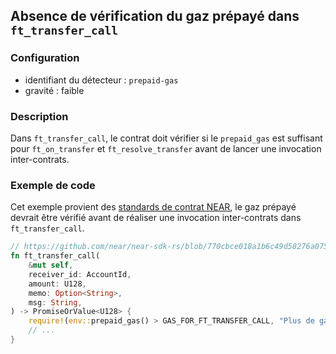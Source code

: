 
## Absence de vérification du gaz prépayé dans `ft_transfer_call`

### Configuration

* identifiant du détecteur : `prepaid-gas`
* gravité : faible

### Description

Dans `ft_transfer_call`, le contrat doit vérifier si le `prepaid_gas` est suffisant pour `ft_on_transfer` et `ft_resolve_transfer` avant de lancer une invocation inter-contrats.

### Exemple de code

Cet exemple provient des [standards de contrat NEAR](https://github.com/near/near-sdk-rs/tree/master/near-contract-standards), le gaz prépayé devrait être vérifié avant de réaliser une invocation inter-contrats dans `ft_transfer_call`.

```rust
// https://github.com/near/near-sdk-rs/blob/770cbce018a1b6c49d58276a075ace3da96d6dc1/near-contract-standards/src/fungible_token/core_impl.rs#L136
fn ft_transfer_call(
    &mut self,
    receiver_id: AccountId,
    amount: U128,
    memo: Option<String>,
    msg: String,
) -> PromiseOrValue<U128> {
    require!(env::prepaid_gas() > GAS_FOR_FT_TRANSFER_CALL, "Plus de gaz est nécessaire");
    // ...
}
```
